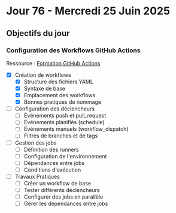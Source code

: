 # Jour 76 - Mercredi 25 Juin 2025

## Objectifs du jour

### Configuration des Workflows GitHub Actions

Ressource : [Formation GitHub Actions](https://github.com/HachemiH/formation-github-actions)

- [x] Création de workflows
  - [x] Structure des fichiers YAML
  - [x] Syntaxe de base
  - [x] Emplacement des workflows
  - [x] Bonnes pratiques de nommage

- [ ] Configuration des déclencheurs
  - [ ] Événements push et pull_request
  - [ ] Événements planifiés (schedule)
  - [ ] Événements manuels (workflow_dispatch)
  - [ ] Filtres de branches et de tags

- [ ] Gestion des jobs
  - [ ] Définition des runners
  - [ ] Configuration de l'environnement
  - [ ] Dépendances entre jobs
  - [ ] Conditions d'exécution

- [ ] Travaux Pratiques
  - [ ] Créer un workflow de base
  - [ ] Tester différents déclencheurs
  - [ ] Configurer des jobs en parallèle
  - [ ] Gérer les dépendances entre jobs 